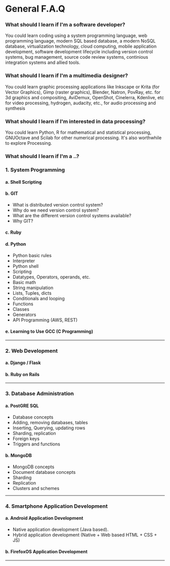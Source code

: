 # General F.A.Q

### What should I learn if I'm a software developer?

You could learn coding using a system programming language, web programming language, modern SQL based database, a modern NoSQL database, virtualization technology, cloud computing, mobile application development, software development lifecycle including version control systems, bug management, source code review systems, continious integration systems and allied tools.

### What should I learn if I'm a multimedia designer?

You could learn graphic processing applications like Inkscape or Krita (for Vector Graphics), Gimp (raster graphics), Blender, Natron, PovRay, etc. for 3d graphics and compositing, AviDemux, OpenShot, Cinelerra, Kdenlive, etc for video processing, hydrogen, audacity, etc., for audio processing and synthesis

### What should I learn if I'm interested in data processing?

You could learn Python, R for mathematical and statistical processing, GNUOctave and Scilab for other numerical processing. It's also worthwhile to explore Processing.

### What should I learn if I'm a ..?

### 1. System Programming

#### a. Shell Scripting

#### b. GIT
- What is distributed version control system?
- Why do we need version control system?
- What are the different version control systems available?
- Why GIT?


#### c. Ruby 

#### d. Python
- Python basic rules
- Interpreter
- Python shell
- Scripting
- Datatypes, Operators, operands, etc.
- Basic math
- String manipulation
- Lists, Tuples, dicts
- Conditionals and looping
- Functions
- Classes 
- Generators
- API Programming (AWS, REST)

#### e. Learning to Use GCC (C Programming)

-------

### 2. Web Development

#### a. Django / Flask


#### b. Ruby on Rails

-------

### 3. Database Administration

#### a. PostGRE SQL

- Database concepts
- Adding, removing databases, tables
- Inserting, Querying, updating rows
- Sharding, replication
- Foreign keys
- Triggers and functions


#### b. MongoDB

- MongoDB concepts
- Document database concepts
- Sharding
- Replication
- Clusters and schemes

-------

### 4. Smartphone Application Development

#### a. Android Application Development

- Native application development (Java based).
- Hybrid application development (Native + Web based HTML + CSS + JS)

#### b. FirefoxOS Application Development

-------
